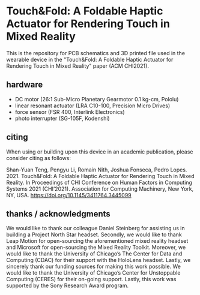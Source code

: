 # Touch&Fold: A Foldable Haptic Actuator for Rendering Touch in Mixed Reality

This is the repository for PCB schematics and 3D printed file used in the wearable device in the "Touch&Fold: A Foldable Haptic Actuator for Rendering Touch in Mixed Reality" paper (ACM CHI2021).

## hardware

- DC motor (26:1 Sub-Micro Planetary Gearmotor 0.1 kg-cm, Pololu)
- linear resonant actuator (LRA C10-100, Precision Micro Drives)
- force sensor (FSR 400, Interlink Electronics)
- photo interrupter (SG-105F, Kodenshi)

## citing

When using or building upon this device in an academic publication, please consider citing as follows:

Shan-Yuan Teng, Pengyu Li, Romain Nith, Joshua Fonseca, Pedro Lopes. 2021. Touch&Fold: A Foldable Haptic Actuator for Rendering Touch in Mixed Reality. In Proceedings of CHI Conference on Human Factors in Computing Systems 2021 (CHI’2021). Association for Computing Machinery, New York, NY, USA.  https://doi.org/10.1145/3411764.3445099

## thanks / acknowledgments

We would like to thank our colleague Daniel Steinberg for assisting us in building a Project North Star headset. Secondly, we would like to thank Leap Motion for open-sourcing the aforementioned mixed reality headset and Microsoft for open-sourcing the Mixed Reality Toolkit. Moreover, we would like to thank the University of Chicago’s The Center for Data and Computing (CDAC) for their support with the HoloLens headset. Lastly, we sincerely thank our funding sources for making this work possible. We would like to thank the University of Chicago’s Center for Unstoppable Computing (CERES) for their on-going support. Lastly, this work was supported by the Sony Research Award program. 
